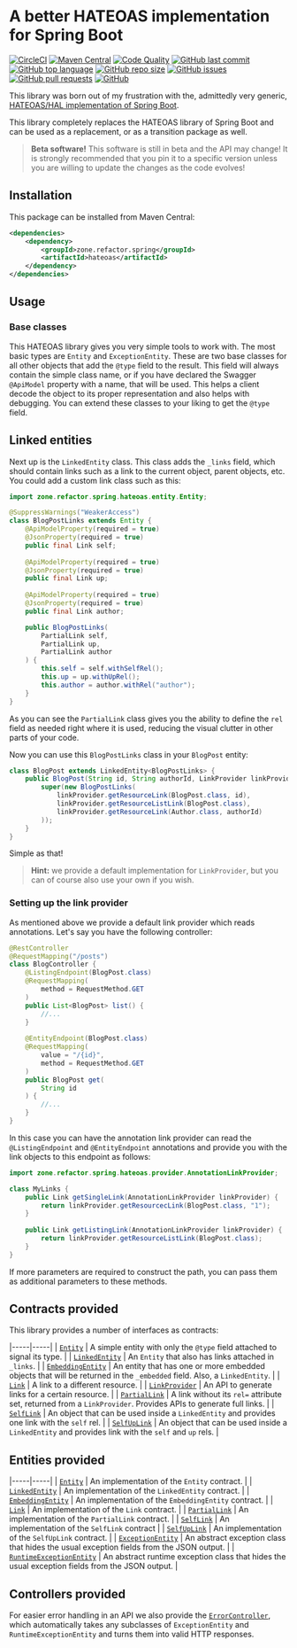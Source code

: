 # A better HATEOAS implementation for Spring Boot

[![CircleCI](https://img.shields.io/circleci/build/gh/refactorzone/spring-boot-hateoas)](https://circleci.com/gh/refactorzone/spring-boot-hateoas)
[![Maven Central](https://img.shields.io/maven-central/v/zone.refactor.spring/hateoas)](https://search.maven.org/search?q=g:zone.refactor.spring%20AND%20a:hateoas)
[![Code Quality](https://img.shields.io/lgtm/grade/java/g/refactorzone/spring-boot-hateoas.svg)](https://lgtm.com/projects/g/refactorzone/spring-boot-hateoas/)
[![GitHub last commit](https://img.shields.io/github/last-commit/refactorzone/spring-boot-hateoas)](https://github.com/refactorzone/spring-boot-hateoas)
[![GitHub top language](https://img.shields.io/github/languages/top/refactorzone/spring-boot-hateoas.svg)](https://github.com/refactorzone/spring-boot-hateoas)
[![GitHub repo size](https://img.shields.io/github/repo-size/refactorzone/spring-boot-hateoas.svg)](https://github.com/refactorzone/spring-boot-hateoas)
[![GitHub issues](https://img.shields.io/github/issues/refactorzone/spring-boot-hateoas.svg)](https://github.com/refactorzone/spring-boot-hateoas/issues)
[![GitHub pull requests](https://img.shields.io/github/issues-pr/refactorzone/spring-boot-hateoas.svg)](https://github.com/refactorzone/spring-boot-hateoas/pulls)
[![GitHub](https://img.shields.io/github/license/refactorzone/spring-boot-hateoas)](https://github.com/refactorzone/spring-boot-hateoas/blob/master/LICENSE.md)

This library was born out of my frustration with the, admittedly very generic, [HATEOAS/HAL implementation of
Spring Boot](https://spring.io/projects/spring-hateoas).

This library completely replaces the HATEOAS library of Spring Boot and can be used as a replacement, or as a 
transition package as well.

> **Beta software!** This software is still in beta and the API may change! It is strongly recommended that you pin
it to a specific version unless you are willing to update the changes as the code evolves!

## Installation

This package can be installed from Maven Central:

```xml
<dependencies>
    <dependency>
        <groupId>zone.refactor.spring</groupId>
        <artifactId>hateoas</artifactId>
    </dependency>
</dependencies>
```

## Usage

### Base classes

This HATEOAS library gives you very simple tools to work with. The most basic types are `Entity` and `ExceptionEntity`.
These are two base classes for all other objects that add the `@type` field to the result. This field will always
contain the simple class name, or if you have declared the Swagger `@ApiModel` property with a name, that will be used.
This helps a client decode the object to its proper representation and also helps with debugging. You can extend these
classes to your liking to get the `@type` field.

## Linked entities

Next up is the `LinkedEntity` class. This class adds the `_links` field, which should contain links such as a link
to the current object, parent objects, etc. You could add a custom link class such as this:

```java
import zone.refactor.spring.hateoas.entity.Entity;

@SuppressWarnings("WeakerAccess")
class BlogPostLinks extends Entity {
    @ApiModelProperty(required = true)
    @JsonProperty(required = true)
    public final Link self;
    
    @ApiModelProperty(required = true)
    @JsonProperty(required = true)
    public final Link up;
    
    @ApiModelProperty(required = true)
    @JsonProperty(required = true)
    public final Link author;

    public BlogPostLinks(
        PartialLink self,
        PartialLink up,
        PartialLink author
    ) {
        this.self = self.withSelfRel();
        this.up = up.withUpRel();
        this.author = author.withRel("author");
    }
}
```

As you can see the `PartialLink` class gives you the ability to define the `rel` field as needed right where it is used,
reducing the visual clutter in other parts of your code.

Now you can use this `BlogPostLinks` class in your `BlogPost` entity:

```java
class BlogPost extends LinkedEntity<BlogPostLinks> {
    public BlogPost(String id, String authorId, LinkProvider linkProvider) {
        super(new BlogPostLinks(
            linkProvider.getResourceLink(BlogPost.class, id),
            linkProvider.getResourceListLink(BlogPost.class),
            linkProvider.getResourceLink(Author.class, authorId)
        ));
    }
}
```

Simple as that!

> **Hint:** we provide a default implementation for `LinkProvider`, but you can of course also use your own if you wish.

### Setting up the link provider

As mentioned above we provide a default link provider which reads annotations. Let's say you have the following
controller:

```java
@RestController
@RequestMapping("/posts")
class BlogController {
    @ListingEndpoint(BlogPost.class)
    @RequestMapping(
        method = RequestMethod.GET
    )
    public List<BlogPost> list() {
        //...
    }
    
    @EntityEndpoint(BlogPost.class)
    @RequestMapping(
        value = "/{id}",
        method = RequestMethod.GET
    )
    public BlogPost get(
        String id
    ) {
        //...
    }
}
```

In this case you can have the annotation link provider can read the `@ListingEndpoint` and `@EntityEndpoint` annotations
and provide you with the link objects to this endpoint as follows:

```java
import zone.refactor.spring.hateoas.provider.AnnotationLinkProvider;

class MyLinks {
    public Link getSingleLink(AnnotationLinkProvider linkProvider) {
        return linkProvider.getResourcecLink(BlogPost.class, "1");
    }
    
    public Link getListingLink(AnnotationLinkProvider linkProvider) {
        return linkProvider.getResourceListLink(BlogPost.class);
    }
}
```

If more parameters are required to construct the path, you can pass them as additional parameters to these methods.

## Contracts provided

This library provides a number of interfaces as contracts:

|-----|-----|
| [`Entity`](src/main/java/zone/refactor/spring/hateoas/contract/Entity.java) | A simple entity with only the `@type` field attached to signal its type. |
| [`LinkedEntity`](src/main/java/zone/refactor/spring/hateoas/contract/LinkedEntity.java) | An `Entity` that also has links attached in `_links`. |
| [`EmbeddingEntity`](src/main/java/zone/refactor/spring/hateoas/contract/EmbeddingEntity.java) | An entity that has one or more embedded objects that will be returned in the `_embedded` field. Also, a `LinkedEntity`. |
| [`Link`](src/main/java/zone/refactor/spring/hateoas/contract/Link.java) | A link to a different resource. |
| [`LinkProvider`](src/main/java/zone/refactor/spring/hateoas/contract/LinkProvider.java) | An API to generate links for a certain resource. |
| [`PartialLink`](src/main/java/zone/refactor/spring/hateoas/contract/PartialLink.java) | A link without its `rel=` attribute set, returned from a `LinkProvider`. Provides APIs to generate full links. |
| [`SelfLink`](src/main/java/zone/refactor/spring/hateoas/contract/SelfLink.java) | An object that can be used inside a `LinkedEntity` and provides one link with the `self` rel. |
| [`SelfUpLink`](src/main/java/zone/refactor/spring/hateoas/contract/SelfUpLink.java) | An object that can be used inside a `LinkedEntity` and provides link with the `self` and `up` rels. |

## Entities provided

|-----|-----|
| [`Entity`](src/main/java/zone/refactor/spring/hateoas/entity/Entity.java) | An implementation of the `Entity` contract. |
| [`LinkedEntity`](src/main/java/zone/refactor/spring/hateoas/entity/LinkedEntity.java) | An implementation of the `LinkedEntity` contract. |
| [`EmbeddingEntity`](src/main/java/zone/refactor/spring/hateoas/entity/EmbeddingEntity.java) | An implementation of the `EmbeddingEntity` contract. |
| [`Link`](src/main/java/zone/refactor/spring/hateoas/entity/Link.java) | An implementation of the `Link` contract. |
| [`PartialLink`](src/main/java/zone/refactor/spring/hateoas/entity/PartialLink.java) | An implementation of the `PartialLink` contract. |
| [`SelfLink`](src/main/java/zone/refactor/spring/hateoas/entity/SelfLink.java) | An implementation of the `SelfLink` contract |
| [`SelfUpLink`](src/main/java/zone/refactor/spring/hateoas/entity/SelfUpLink.java) | An implementation of the `SelfUpLink` contract. |
| [`ExceptionEntity`](src/main/java/zone/refactor/spring/hateoas/entity/ExceptionEntity.java) | An abstract exception class that hides the usual exception fields from the JSON output. |
| [`RuntimeExceptionEntity`](src/main/java/zone/refactor/spring/hateoas/entity/RuntimeExceptionEntity.java) | An abstract runtime exception class that hides the usual exception fields from the JSON output. |


## Controllers provided

For easier error handling in an API we also provide the
[`ErrorController`](src/main/java/zone/refactor/spring/hateoas/controller/ErrorController.java), which automatically
takes any subclasses of `ExceptionEntity` and `RuntimeExceptionEntity` and turns them into valid HTTP responses.  